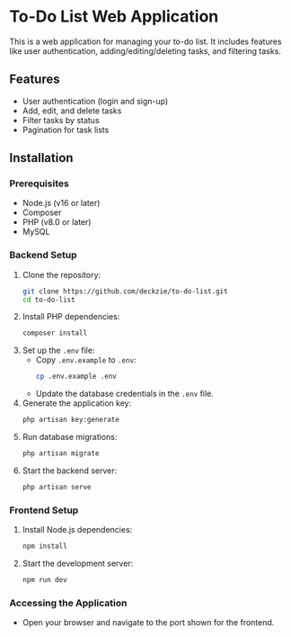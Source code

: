 # To-Do List Web Application

This is a web application for managing your to-do list. It includes features like user authentication, adding/editing/deleting tasks, and filtering tasks.

## Features

-   User authentication (login and sign-up)
-   Add, edit, and delete tasks
-   Filter tasks by status
-   Pagination for task lists

## Installation

### Prerequisites

-   Node.js (v16 or later)
-   Composer
-   PHP (v8.0 or later)
-   MySQL

### Backend Setup

1. Clone the repository:
    ```bash
    git clone https://github.com/deckzie/to-do-list.git
    cd to-do-list
    ```
2. Install PHP dependencies:
    ```bash
    composer install
    ```
3. Set up the `.env` file:
    - Copy `.env.example` to `.env`:
        ```bash
        cp .env.example .env
        ```
    - Update the database credentials in the `.env` file.
4. Generate the application key:
    ```bash
    php artisan key:generate
    ```
5. Run database migrations:
    ```bash
    php artisan migrate
    ```
6. Start the backend server:
    ```bash
    php artisan serve
    ```

### Frontend Setup

1. Install Node.js dependencies:
    ```bash
    npm install
    ```
2. Start the development server:
    ```bash
    npm run dev
    ```

### Accessing the Application

-   Open your browser and navigate to the port shown for the frontend.
